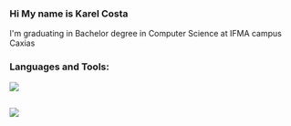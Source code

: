 ### Hi My name is Karel Costa

I'm graduating in Bachelor degree in Computer Science at IFMA campus Caxias

### Languages and Tools:

<p align="left">
<div align="left">
  <a href="#">
    <img src="https://skillicons.dev/icons?i=unity,cs,javascript,typescript,python,angular,react,nextjs,html,css" />
  </a>
</div>
  
  ##
 
<div>  
  <a href = "mailto:costakarel@gmail.com"><img src="https://img.shields.io/badge/-Gmail-%23333?style=for-the-badge&logo=gmail&logoColor=white" target="_blank"></a>
<!--   <a href="https://www.linkedin.com/in/kayo-vinicius-40754a219" target="_blank"><img src="https://img.shields.io/badge/-LinkedIn-%230077B5?style=for-the-badge&logo=linkedin&logoColor=white" target="_blank"></a>  -->
  
</div>

<!--
**karelcosta/karelcosta** is a ✨ _special_ ✨ repository because its `README.md` (this file) appears on your GitHub profile.

Here are some ideas to get you started:

- 🔭 I’m currently working on ...
- 🌱 I’m currently learning ...
- 👯 I’m looking to collaborate on ...
- 🤔 I’m looking for help with ...
- 💬 Ask me about ...
- 📫 How to reach me: ...
- 😄 Pronouns: ...
- ⚡ Fun fact: ...
-->
